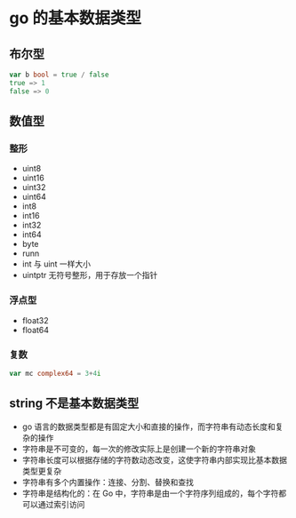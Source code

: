 # go 的基本数据类型

## 布尔型

```go
var b bool = true / false
true => 1
false => 0
```

## 数值型

### 整形

- uint8
- uint16
- uint32
- uint64
- int8
- int16
- int32
- int64
- byte
- runn
- int 与 uint 一样大小
- uintptr 无符号整形，用于存放一个指针

### 浮点型

- float32
- float64

### 复数

```go
var mc complex64 = 3+4i
```

## string 不是基本数据类型

- go 语言的数据类型都是有固定大小和直接的操作，而字符串有动态长度和复杂的操作
- 字符串是不可变的，每一次的修改实际上是创建一个新的字符串对象
- 字符串长度可以根据存储的字符数动态改变，这使字符串内部实现比基本数据类型更复杂
- 字符串有多个内置操作：连接、分割、替换和查找
- 字符串是结构化的：在 Go 中，字符串是由一个字符序列组成的，每个字符都可以通过索引访问
